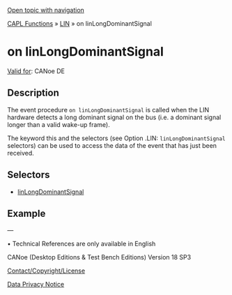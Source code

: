 [Open topic with navigation](../../../../../CANoeDEFamily.htm#Topics/CAPLFunctions/LIN/EventProcedures/CAPLfunctionOnLINLongDominantSignal.md)

[CAPL Functions](../../CAPLfunctions.md) » [LIN](../CAPLfunctionsLINOverview.md) » on linLongDominantSignal

# on linLongDominantSignal

[Valid for](../../../Shared/FeatureAvailability.md):  CANoe DE

## Description

The event procedure `on linLongDominantSignal` is called when the LIN hardware detects a long dominant signal on the bus (i.e. a dominant signal longer than a valid wake-up frame).

The keyword this and the selectors (see Option .LIN: `linLongDominantSignal` selectors) can be used to access the data of the event that has just been received.

## Selectors

- [linLongDominantSignal](../Selectors/CAPLfunctionLINLongDominantSignal.md)

## Example

—

•  Technical References are only available in English

CANoe (Desktop Editions & Test Bench Editions) Version 18 SP3

[Contact/Copyright/License](../../../Shared/ContactCopyrightLicense.md)

[Data Privacy Notice](https://www.vector.com/int/en/company/get-info/privacy-policy/)

